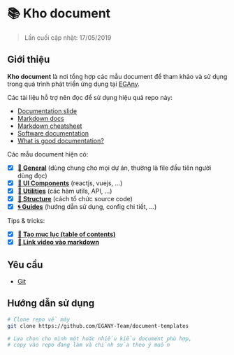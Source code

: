 # 📚 Kho document

> Lần cuối cập nhật: 17/05/2019

## Giới thiệu

**Kho document** là nơi tổng hợp các mẫu document để tham khảo và sử dụng trong quá trình phát triển ứng dụng tại [EGAny](https://egany.com).

Các tài liệu hỗ trợ nên đọc để sử dụng hiệu quả repo này:

- [Documentation slide](https://docs.google.com/presentation/d/1vYOo_blcBmANxt6n1C6sM2o4w4hzuToR1kgT4o9eHcI/edit?usp=sharing)
- [Markdown docs](https://daringfireball.net/projects/markdown/syntax)
- [Markdown cheatsheet](https://devhints.io/markdown)
- [Software documentation](https://en.wikipedia.org/wiki/Software_documentation)
- [What is good documentation?](https://www.techscribe.co.uk/techw/good-documentation.htm)

Các mẫu document hiện có:

- [x] [**📄 General**](./general.md) (dùng chung cho mọi dự án, thường là file đầu tiên người dùng đọc)
- [x] [**🎨 UI Components**](./components.md) (reactjs, vuejs, ...)
- [x] [**📏 Utilities**](./utilities.md) (các hàm utils, API, ...)
- [x] [**📁 Structure**](./structure.md) (cách tổ chức source code)
- [x] [**🌀 Guides**](./guides.md) (hướng dẫn sử dụng, config chi tiết, ...)

Tips & tricks:

- [x] [**🔖 Tạo mục lục (table of contents)**](./guides/table-of-content.md)
- [x] [**🔗 Link video vào markdown**](./guides/embed-video.md)

## Yêu cầu

- [Git](https://git-scm.com)

## Hướng dẫn sử dụng

```bash
# Clone repo về máy
git clone https://github.com/EGANY-Team/document-templates

# Lựa chọn cho mình một hoặc nhiều kiểu document phù hợp,
# copy vào repo đang làm và chỉnh sửa theo ý muốn
```
